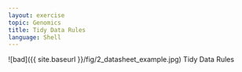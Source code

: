 ```yaml
---
layout: exercise
topic: Genomics
title: Tidy Data Rules
language: Shell
---
```


![bad]({{ site.baseurl }}/fig/2_datasheet_example.jpg)
Tidy Data Rules